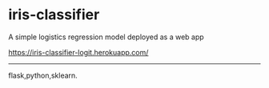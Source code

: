 # iris-classifier

A simple logistics regression model deployed as a web app



https://iris-classifier-logit.herokuapp.com/


------------------------------------------------------------------------------
flask,python,sklearn.

